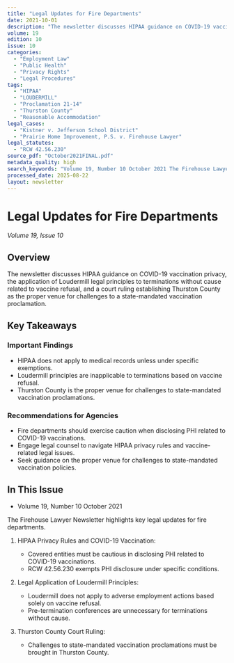 ```yaml
---
title: "Legal Updates for Fire Departments"
date: 2021-10-01
description: "The newsletter discusses HIPAA guidance on COVID-19 vaccination privacy, the application of Loudermill legal principles to terminations without cause related to vaccine refusal, and a court ruling establishing Thurston County as the proper venue for challenges to a state-mandated vaccination proclamation."
volume: 19
edition: 10
issue: 10
categories:
  - "Employment Law"
  - "Public Health"
  - "Privacy Rights"
  - "Legal Procedures"
tags:
  - "HIPAA"
  - "LOUDERMILL"
  - "Proclamation 21-14"
  - "Thurston County"
  - "Reasonable Accommodation"
legal_cases:
  - "Kistner v. Jefferson School District"
  - "Prairie Home Improvement, P.S. v. Firehouse Lawyer"
legal_statutes:
  - "RCW 42.56.230"
source_pdf: "October2021FINAL.pdf"
metadata_quality: high
search_keywords: "Volume 19, Number 10 October 2021 The Firehouse Lawyer Newsletter Legal Updates for Fire Departments 1 HIPAA Privacy Rules and COVID 19 Vaccination 2 Loudermill Principles and Termination Decisions 3 ..."
processed_date: 2025-08-22
layout: newsletter
---
```


# Legal Updates for Fire Departments

*Volume 19, Issue 10*

## Overview

The newsletter discusses HIPAA guidance on COVID-19 vaccination privacy, the application of Loudermill legal principles to terminations without cause related to vaccine refusal, and a court ruling establishing Thurston County as the proper venue for challenges to a state-mandated vaccination proclamation.

## Key Takeaways

### Important Findings

- HIPAA does not apply to medical records unless under specific exemptions.
- Loudermill principles are inapplicable to terminations based on vaccine refusal.
- Thurston County is the proper venue for challenges to state-mandated vaccination proclamations.

### Recommendations for Agencies

- Fire departments should exercise caution when disclosing PHI related to COVID-19 vaccinations.
- Engage legal counsel to navigate HIPAA privacy rules and vaccine-related legal issues.
- Seek guidance on the proper venue for challenges to state-mandated vaccination policies.

## In This Issue

- Volume 19, Number 10
October 2021

The Firehouse Lawyer Newsletter highlights key legal updates for fire departments.

1. HIPAA Privacy Rules and COVID-19 Vaccination:
   - Covered entities must be cautious in disclosing PHI related to COVID-19 vaccinations.
   - RCW 42.56.230 exempts PHI disclosure under specific conditions.

2. Legal Application of Loudermill Principles:
   - Loudermill does not apply to adverse employment actions based solely on vaccine refusal.
   - Pre-termination conferences are unnecessary for terminations without cause.

3. Thurston County Court Ruling:
   - Challenges to state-mandated vaccination proclamations must be brought in Thurston County.


